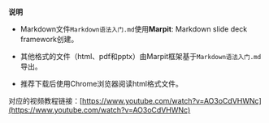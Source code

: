 **说明**

- Markdown文件`Markdown语法入门.md`使用**Marpit**: Markdown slide deck framework创建。

- 其他格式的文件（html、pdf和pptx）由Marpit框架基于`Markdown语法入门.md`导出。
- 推荐下载后使用Chrome浏览器阅读html格式文件。

对应的视频教程链接：[https://www.youtube.com/watch?v=AO3oCdVHWNc](https://www.youtube.com/watch?v=AO3oCdVHWNc)

